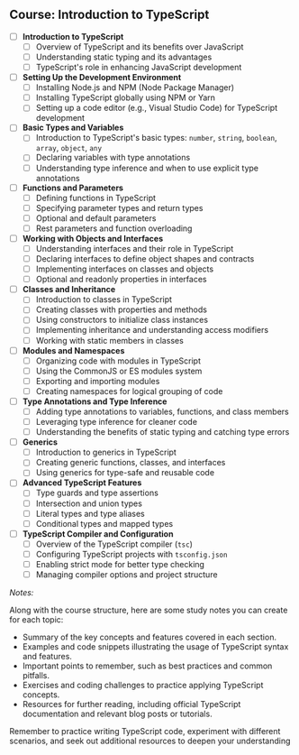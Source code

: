 ## Course: Introduction to TypeScript

- [ ] **Introduction to TypeScript**
    - [ ] Overview of TypeScript and its benefits over JavaScript
    - [ ] Understanding static typing and its advantages
    - [ ] TypeScript's role in enhancing JavaScript development

- [ ] **Setting Up the Development Environment**
    - [ ] Installing Node.js and NPM (Node Package Manager)
    - [ ] Installing TypeScript globally using NPM or Yarn
    - [ ] Setting up a code editor (e.g., Visual Studio Code) for TypeScript development

- [ ] **Basic Types and Variables**
    - [ ] Introduction to TypeScript's basic types: `number`, `string`, `boolean`, `array`, `object`, `any`
    - [ ] Declaring variables with type annotations
    - [ ] Understanding type inference and when to use explicit type annotations

- [ ] **Functions and Parameters**
    - [ ] Defining functions in TypeScript
    - [ ] Specifying parameter types and return types
    - [ ] Optional and default parameters
    - [ ] Rest parameters and function overloading

- [ ] **Working with Objects and Interfaces**
    - [ ] Understanding interfaces and their role in TypeScript
    - [ ] Declaring interfaces to define object shapes and contracts
    - [ ] Implementing interfaces on classes and objects
    - [ ] Optional and readonly properties in interfaces

- [ ] **Classes and Inheritance**
    - [ ] Introduction to classes in TypeScript
    - [ ] Creating classes with properties and methods
    - [ ] Using constructors to initialize class instances
    - [ ] Implementing inheritance and understanding access modifiers
    - [ ] Working with static members in classes

- [ ] **Modules and Namespaces**
    - [ ] Organizing code with modules in TypeScript
    - [ ] Using the CommonJS or ES modules system
    - [ ] Exporting and importing modules
    - [ ] Creating namespaces for logical grouping of code

- [ ] **Type Annotations and Type Inference**
    - [ ] Adding type annotations to variables, functions, and class members
    - [ ] Leveraging type inference for cleaner code
    - [ ] Understanding the benefits of static typing and catching type errors

- [ ] **Generics**
    - [ ] Introduction to generics in TypeScript
    - [ ] Creating generic functions, classes, and interfaces
    - [ ] Using generics for type-safe and reusable code

- [ ] **Advanced TypeScript Features**
    - [ ] Type guards and type assertions
    - [ ] Intersection and union types
    - [ ] Literal types and type aliases
    - [ ] Conditional types and mapped types

- [ ] **TypeScript Compiler and Configuration**
    - [ ] Overview of the TypeScript compiler (`tsc`)
    - [ ] Configuring TypeScript projects with `tsconfig.json`
    - [ ] Enabling strict mode for better type checking
    - [ ] Managing compiler options and project structure

*Notes:* 

Along with the course structure, here are some study notes you can create for each topic:

- Summary of the key concepts and features covered in each section.
- Examples and code snippets illustrating the usage of TypeScript syntax and features.
- Important points to remember, such as best practices and common pitfalls.
- Exercises and coding challenges to practice applying TypeScript concepts.
- Resources for further reading, including official TypeScript documentation and relevant blog posts or tutorials.

Remember to practice writing TypeScript code, experiment with different scenarios, and seek out additional resources to deepen your understanding
